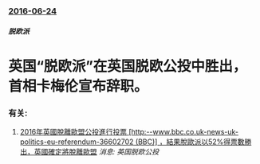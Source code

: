 ### [2016-06-24](/news/2016/06/24/index.md)

##### 脱欧派
# 英国“脱欧派”在英国脱欧公投中胜出，首相卡梅伦宣布辞职。




### 有关:

1. [2016年英國脫離歐盟公投進行投票 [http:--www.bbc.co.uk-news-uk-politics-eu-referendum-36602702 (BBC)] ，結果脫歐派以52%得票數勝出，英國確定將脫離歐盟](/zh/news/2016/06/23/2016年英國脫離歐盟公投進行投票-http-wwwbbccouk-news-uk-politics-eu.md) _消息: 英国脱欧公投_

